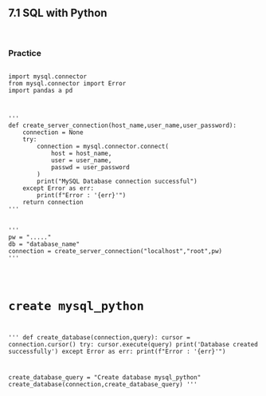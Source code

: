 ## 7.1 SQL with Python
<br/>

### Practice
<code>
import mysql.connector
from mysql.connector import Error
import pandas a pd

<br/>
'''
def create_server_connection(host_name,user_name,user_password):
    connection = None
    try:
        connection = mysql.connector.connect(
            host = host_name,
            user = user_name,
            passwd = user_password
        )
        print("MySQL Database connection successful")
    except Error as err:
        print(f"Error : '{err}'")
    return connection
'''
<br/>
'''
pw = "....."
db = "database_name"
connection = create_server_connection("localhost","root",pw)
'''
<br/>

# create mysql_python
'''
def create_database(connection,query):
    cursor = connection.cursor()
    try:
        cursor.execute(query)
        print('Database created successfully')
    except Error as err:
        print(f"Error : '{err}'")

create_database_query = "Create database mysql_python"
create_database(connection,create_database_query)
'''
